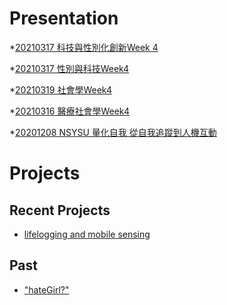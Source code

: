 # Presentation

*[20210317 科技與性別化創新Week 4]()

*[20210317 性別與科技Week4 ]()

*[20210319 社會學Week4]()

*[20210316 醫療社會學Week4](https://docs.google.com/presentation/d/e/2PACX-1vRNCGRR2JYvs_GOifebznvZj-plQpAGUVIRRkH0gwMuNCGSSzT1HxcJJ2vVdDjRBtm68mBLM2-jOOYw/pub?start=false&loop=false&delayms=3000)

*[20201208 NSYSU 量化自我 從自我追蹤到人機互動]()

# Projects

## Recent Projects
* [lifelogging and mobile sensing]()

## Past
* ["hateGirl?"]()

